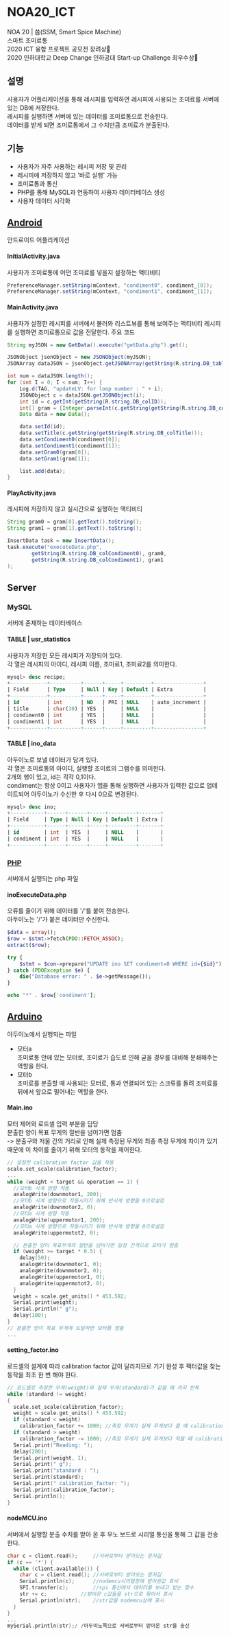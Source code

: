 # NOA20_ICT

NOA 20 | 씀(SSM, Smart Spice Machine)  
스마트 조미료통  
2020 ICT 융합 프로젝트 공모전 장려상🏅   
2020 인하대학교 Deep Change 인하공대 Start-up Challenge 최우수상🏅

## 설명

사용자가 어플리케이션을 통해 레시피를 입력하면 레시피에 사용되는 조미료를 서버에 있는 DB에 저장한다.  
레시피를 실행하면 서버에 있는 데이터를 조미료통으로 전송한다.  
데이터를 받게 되면 조미료통에서 그 수치만큼 조미료가 분출된다.

## 기능

- 사용자가 자주 사용하는 레시피 저장 및 관리
- 레시피에 저장하지 않고 '바로 실행' 가능
- 조미료통과 통신
- PHP를 통해 MySQL과 연동하여 사용자 데이터베이스 생성
- 사용자 데이터 시각화

## [Android](https://github.com/eun-seong/NOA20_SSM/tree/master/NOA_ICT)

안드로이드 어플리케이션

#### InitialActivity.java

사용자가 조미료통에 어떤 조미료를 넣을지 설정하는 액티비티

```java
PreferenceManager.setString(mContext, "condiment0", condiment_[0]);
PreferenceManager.setString(mContext, "condiment1", condiment_[1]);
```

#### MainActivity.java

사용자가 설정한 레시피를 서버에서 불러와 리스트뷰를 통해 보여주는 액티비티
레시피를 실행하면 조미료통으로 값을 전달한다.
주요 코드

```java
String myJSON = new GetData().execute("getData.php").get();

JSONObject jsonObject = new JSONObject(myJSON);
JSONArray dataJSON = jsonObject.getJSONArray(getString(R.string.DB_tableName));

int num = dataJSON.length();
for (int I = 0; I < num; I++) {
    Log.d(TAG, "updateLV: for loop number : " + i);
    JSONObject c = dataJSON.getJSONObject(i);
    int id = c.getInt(getString(R.string.DB_colID));
    int[] gram = {Integer.parseInt(c.getString(getString(R.string.DB_colCondiment0))), Integer.parseInt(c.getString(getString(R.string.DB_colCondiment1)))};
    Data data = new Data();

    data.setId(id);
    data.setTitle(c.getString(getString(R.string.DB_colTitle)));
    data.setCondiment0(condiment[0]);
    data.setCondiment1(condiment[1]);
    data.setGram0(gram[0]);
    data.setGram1(gram[1]);

    list.add(data);
}
```

#### PlayActivity.java

레시피에 저장하지 않고 실시간으로 실행하는 액티비티

```java
String gram0 = gram[0].getText().toString();
String gram1 = gram[1].getText().toString();

InsertData task = new InsertData();
task.execute("executeData.php",
        getString(R.string.DB_colCondiment0), gram0,
        getString(R.string.DB_colCondiment1), gram1
);
```

## Server

### MySQL

서버에 존재하는 데이터베이스

#### TABLE | usr_statistics

사용자가 저장한 모든 레시피가 저장되어 있다.  
각 열은 레시피의 아이디, 레시피 이름, 조미료1, 조미료2를 의미한다.

```sql
mysql> desc recipe;
+------------+----------+------+-----+---------+----------------+
| Field      | Type     | Null | Key | Default | Extra          |
+------------+----------+------+-----+---------+----------------+
| id         | int      | NO   | PRI | NULL    | auto_increment |
| title      | char(30) | YES  |     | NULL    |                |
| condiment0 | int      | YES  |     | NULL    |                |
| condiment1 | int      | YES  |     | NULL    |                |
+------------+----------+------+-----+---------+----------------+
```

#### TABLE | ino_data

아두이노로 보낼 데이터가 담겨 있다.  
각 열은 조미료통의 아이디, 실행할 조미료의 그램수를 의미한다.  
2개의 행이 있고, id는 각각 0,1이다.  
condiment는 항상 0이고 사용자가 앱을 통해 실행하면 사용자가 입력한 값으로 업데이트되어 아두이노가 수신한 후 다시 0으로 변경된다.

```sql
mysql> desc ino;
+-----------+------+------+-----+---------+-------+
| Field     | Type | Null | Key | Default | Extra |
+-----------+------+------+-----+---------+-------+
| id        | int  | YES  |     | NULL    |       |
| condiment | int  | YES  |     | NULL    |       |
+-----------+------+------+-----+---------+-------+
```

### [PHP](https://github.com/eun-seong/NOA20_SSM/tree/master/PHP)

서버에서 실행되는 php 파일

#### inoExecuteData.php

오류를 줄이기 위해 데이터를 '/'를 붙여 전송한다.  
아두이노는 '/'가 붙은 데이터만 수신한다.

```php
$data = array();
$row = $stmt->fetch(PDO::FETCH_ASSOC);
extract($row);

try {
    $stmt = $con->prepare("UPDATE ino SET condiment=0 WHERE id={$id}");
} catch (PDOException $e) {
    die("Database error: " . $e->getMessage());
}

echo "*" . $row['condiment'];
```

## [Arduino](https://github.com/eun-seong/NOA20_SSM/tree/master/Arduino)

아두이노에서 실행되는 파일

- 모터a  
  조미료통 안에 있는 모터로, 조미료가 습도로 인해 굳을 경우를 대비해 분쇄해주는 역할을 한다.
- 모터b  
  조미료를 분출할 때 사용되는 모터로, 통과 연결되어 있는 스크류를 돌려 조미료를 뒤에서 앞으로 밀어내는 역할을 한다.

#### Main.ino

모터 제어와 로드셀 입력 부분을 담당  
분출한 양이 목표 무게의 절반을 넘어가면 멈춤  
-> 분출구와 저울 간의 거리로 인해 실제 측정된 무게와 최종 측정 무게에 차이가 있기 때문에 이 차이를 줄이기 위해 모터의 동작을 제어한다.

```c++
// 설정한 calibration factor 값을 적용
scale.set_scale(calibration_factor);
...
while (weight < target && operation == 1) {
  //모터b 시계 방향 작동
  analogWrite(downmotor1, 200);
  //모터b 시계 방향으로 작동시키기 위해 반시계 방향을 0으로설정
  analogWrite(downmotor2, 0);
  //모터a 시계 방향 작동
  analogWrite(uppermotor1, 200);
  //모터a 시계 방향으로 작동시키기 위해 반시계 방향을 0으로설정
  analogWrite(uppermotot2, 0);

  // 분출한 양이 목표무게의 절반을 넘어가면 일정 간격으로 모터가 멈춤
  if (weight >= target * 0.5) {
    delay(50);
    analogWrite(downmotor1, 0);
    analogWrite(downmotor2, 0);
    analogWrite(uppermotor1, 0);
    analogWrite(uppermotot2, 0);
  }
  weight = scale.get_units() * 453.592;
  Serial.print(weight);
  Serial.println(" g");
  delay(100);
}
// 분출한 양이 목표 무게에 도달하면 모터를 멈춤
...
```

#### setting_factor.ino

로드셀의 설계에 따라 calibration factor 값이 달라지므로 기기 완성 후 팩터값을 찾는 동작을 최초 한 번 해야 한다.

```c++
// 로드셀로 측정한 무게(weight)와 실제 무게(standard)가 같을 때 까지 반복
while (standard != weight)
{
  scale.set_scale(calibration_factor);
  weight = scale.get_units() * 453.592;
  if (standard < weight)
    calibration_factor += 1000;	//측정 무게가 실제 무게보다 클 때 calibration_factor값이 1000씩 증가
  if (standard > weight)
    calibration_factor -= 1000;	//측정 무게가 실제 무게보다 작을 때 calibration_factor값이 1000씩 감소
  Serial.print("Reading: ");
  delay(200);
  Serial.print(weight, 1);
  Serial.print(" g");
  Serial.print("standard : ");
  Serial.print(standard);
  Serial.print(" calibration_factor: ");
  Serial.print(calibration_factor);
  Serial.println();
}
```

#### nodeMCU.ino

서버에서 실행할 분출 수치를 받아 온 후 우노 보드로 시리얼 통신을 통해 그 값을 전송한다.

```c++
char c = client.read();		//서버로부터 받아오는 문자값
if (c == '*') {
  while (client.available()) {
    char c = client.read();	//서버로부터 받아오는 문자값
    Serial.println(c);		//nodemcu시리얼창에 받아온값 표시
    SPI.transfer(c);		//spi 통신에서 데이터를 보내고 받는 함수
    str += c; 			//받아온 c값들을 str으로 묶어서 표시
    Serial.println(str);	//str값을 nodemcu상에 표시
  }
}
...
mySerial.println(str);/	/아두이노쪽으로 서버로부터 받아온 str을 송신
```

